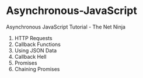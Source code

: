 # Asynchronous-JavaScript

Asynchronous JavaScript Tutorial - The Net Ninja

1. HTTP Requests
2. Callback Functions
3. Using JSON Data
4. Callback Hell
5. Promises
6. Chaining Promises
